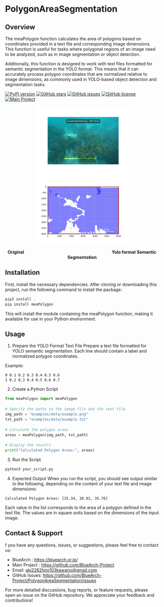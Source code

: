 # PolygonAreaSegmentation


## Overview
The meaPolygon function calculates the area of polygons based on coordinates provided in a text file and corresponding image dimensions. This function is useful for tasks where polygonal regions of an image need to be analyzed, such as in image segmentation or object detection.

Additionally, this function is designed to work with text files formatted for semantic segmentation in the YOLO format. This means that it can accurately process polygon coordinates that are normalized relative to image dimensions, as commonly used in YOLO-based object detection and segmentation tasks.

[![PyPI version](https://badge.fury.io/py/meaPolygon.svg)](https://badge.fury.io/py/meaPolygon)
[![GitHub stars](https://img.shields.io/github/stars/BlueArch-Project/PolygonAreaSegmentation.svg)](https://github.com/BlueArch-Project/PolygonAreaSegmentation/stargazers)
[![GitHub issues](https://img.shields.io/github/issues/BlueArch-Project/PolygonAreaSegmentation.svg)](https://github.com/BlueArch-Project/PolygonAreaSegmentation/issues)
[![GitHub license](https://img.shields.io/github/license/BlueArch-Project/PolygonAreaSegmentation.svg)](https://github.com/BlueArch-Project/PolygonAreaSegmentation/blob/main/LICENSE)
[![Main Project](https://img.shields.io/badge/GitHub-Main_Project-brightgreen)](https://github.com/BlueArch-Project)



<p align="center">
  <img src="https://github.com/BlueArch-Project/PolygonAreaSegmentation/raw/main/examples/data/readme1.png" width="300" alt="Original" />
  <img src="https://github.com/BlueArch-Project/PolygonAreaSegmentation/raw/main/examples/data/readme2.png" width="300" alt="Yolo format Semantic Segmentation" />
</p>
<p align="center">
  <b>Original</b> &nbsp;&nbsp;&nbsp;&nbsp;&nbsp;&nbsp;&nbsp;&nbsp;&nbsp;&nbsp;&nbsp;&nbsp;&nbsp;&nbsp;&nbsp;&nbsp;&nbsp;&nbsp;&nbsp;&nbsp;&nbsp;&nbsp;&nbsp;&nbsp;&nbsp;&nbsp;&nbsp;&nbsp;&nbsp;&nbsp;&nbsp;&nbsp;&nbsp;&nbsp;&nbsp;&nbsp;&nbsp;&nbsp;&nbsp;&nbsp;&nbsp;&nbsp;&nbsp;&nbsp;&nbsp;&nbsp;&nbsp;&nbsp;&nbsp;&nbsp;&nbsp;&nbsp;&nbsp;&nbsp;&nbsp;&nbsp;&nbsp;&nbsp;&nbsp;&nbsp;&nbsp;&nbsp;&nbsp;&nbsp;&nbsp;&nbsp;&nbsp;&nbsp;&nbsp;&nbsp;&nbsp; <b>Yolo format Semantic Segmentation</b>
</p>



## Installation

First, install the necessary dependencies. After cloning or downloading this project, run the following command to install the package:

```bash
pip3 install .
pip install meaPolygon
```

This will install the module containing the meaPolygon function, making it available for use in your Python environment.



## Usage

1. Prepare the YOLO Format Text File
Prepare a text file formatted for YOLO semantic segmentation. Each line should contain a label and normalized polygon coordinates.

Example:
```
0 0.1 0.2 0.3 0.4 0.5 0.6
1 0.2 0.3 0.4 0.5 0.6 0.7
```

2. Create a Python Script

```python
from meaPolygon import meaPolygon

# Specify the paths to the image file and the text file
img_path = "examples/data/example.png"
txt_path = "examples/data/example.txt"

# Calculate the polygon areas
areas = meaPolygon(img_path, txt_path)

# Display the results
print("Calculated Polygon Areas:", areas)

```

3. Run the Script

```bash
python3 your_script.py
```

4. Expected Output
When you run the script, you should see output similar to the following, depending on the content of your text file and image dimensions:

```
Calculated Polygon Areas: [15.34, 28.92, 35.76]
```

Each value in the list corresponds to the area of a polygon defined in the text file. The values are in square units based on the dimensions of the input image.



## Contact & Support
f you have any questions, issues, or suggestions, please feel free to contact us:

- BlueArch : https://bluearch.or.jp/
- Main Project : https://github.com/BlueArch-Project
- Email: aki2262hiro103kawano@gmail.com
- GitHub Issues: https://github.com/BlueArch-Project/PolygonAreaSegmentation/issues


For more detailed discussions, bug reports, or feature requests, please open an issue on the GitHub repository. We appreciate your feedback and contributions!